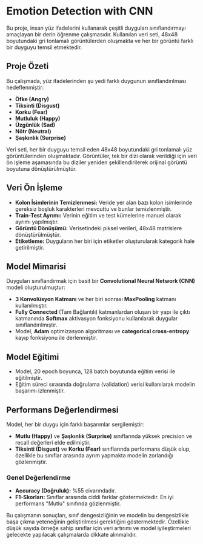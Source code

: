 # Emotion Detection with CNN

Bu proje, insan yüz ifadelerini kullanarak çeşitli duyguları sınıflandırmayı amaçlayan bir derin öğrenme çalışmasıdır. Kullanılan veri seti, 48x48 boyutundaki gri tonlamalı görüntülerden oluşmakta ve her bir görüntü farklı bir duyguyu temsil etmektedir.

## Proje Özeti
Bu çalışmada, yüz ifadelerinden şu yedi farklı duygunun sınıflandırılması hedeflenmiştir:
- **Öfke (Angry)**
- **Tiksinti (Disgust)**
- **Korku (Fear)**
- **Mutluluk (Happy)**
- **Üzgünlük (Sad)**
- **Nötr (Neutral)**
- **Şaşkınlık (Surprise)**

Veri seti, her bir duyguyu temsil eden 48x48 boyutundaki gri tonlamalı yüz görüntülerinden oluşmaktadır. Görüntüler, tek bir dizi olarak verildiği için veri ön işleme aşamasında bu diziler yeniden şekillendirilerek orijinal görüntü boyutuna dönüştürülmüştür.

## Veri Ön İşleme
- **Kolon İsimlerinin Temizlenmesi:** Veride yer alan bazı kolon isimlerinde gereksiz boşluk karakterleri mevcuttu ve bunlar temizlenmiştir.
- **Train-Test Ayrımı:** Verinin eğitim ve test kümelerine manuel olarak ayrımı yapılmıştır.
- **Görüntü Dönüşümü:** Verisetindeki piksel verileri, 48x48 matrislere dönüştürülmüştür.
- **Etiketleme:** Duyguların her biri için etiketler oluşturularak kategorik hale getirilmiştir.

## Model Mimarisi
Duyguları sınıflandırmak için basit bir **Convolutional Neural Network (CNN)** modeli oluşturulmuştur:
- **3 Konvolüsyon Katmanı** ve her biri sonrası **MaxPooling** katmanı kullanılmıştır.
- **Fully Connected** (Tam Bağlantılı) katmanlardan oluşan bir yapı ile çıktı katmanında **Softmax** aktivasyon fonksiyonu kullanılarak duygular sınıflandırılmıştır.
- Model, **Adam** optimizasyon algoritması ve **categorical cross-entropy** kayıp fonksiyonu ile derlenmiştir.

## Model Eğitimi
- Model, 20 epoch boyunca, 128 batch boyutunda eğitim verisi ile eğitilmiştir.
- Eğitim süreci sırasında doğrulama (validation) verisi kullanılarak modelin başarımı izlenmiştir.

## Performans Değerlendirmesi
Model, her bir duygu için farklı başarımlar sergilemiştir:
- **Mutlu (Happy)** ve **Şaşkınlık (Surprise)** sınıflarında yüksek precision ve recall değerleri elde edilmiştir.
- **Tiksinti (Disgust)** ve **Korku (Fear)** sınıflarında performans düşük olup, özellikle bu sınıflar arasında ayrım yapmakta modelin zorlandığı gözlenmiştir.

### Genel Değerlendirme
- **Accuracy (Doğruluk):** %55 civarındadır.
- **F1-Skorları:** Sınıflar arasında ciddi farklar göstermektedir. En iyi performans "Mutlu" sınıfında gözlenmiştir.

Bu çalışmanın sonuçları, sınıf dengesizliğinin ve modelin bu dengesizlikle başa çıkma yeteneğinin geliştirilmesi gerektiğini göstermektedir. Özellikle düşük sayıda örneğe sahip sınıflar için veri artırımı ve model iyileştirmeleri gelecekte yapılacak çalışmalarda dikkate alınmalıdır.

